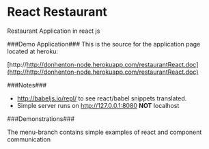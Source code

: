 # React Restaurant

Restaurant Application in react js


###Demo Application###
This is the source for the application page located at heroku:

[http://http://donhenton-node.herokuapp.com/restaurantReact.doc](http://http://donhenton-node.herokuapp.com/restaurantReact.doc)

###Notes###

* http://babeljs.io/repl/ to see react/babel snippets translated.
* Simple server runs on http://127.0.0.1:8080 **NOT** localhost

 

###Demonstrations###

The menu-branch contains simple examples of react and component communication
 
